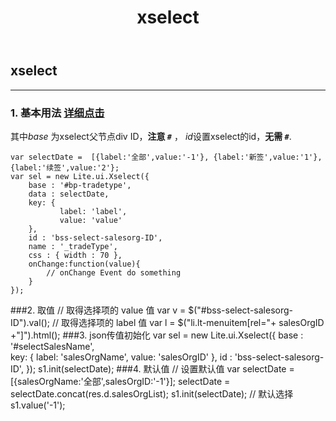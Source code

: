 ﻿---
layout: post
title: xselect
categories:
- javascript
tags:
- bp
---

## xselect
***
### 1. 基本用法  [详细点击](http://setao.alibaba-inc.com/lib/lib/120.htm)
其中*base* 为xselect父节点div ID，__注意 `#`__ ， *id*设置xselect的id，__无需 `#`__.

	var selectDate =  [{label:'全部',value:'-1'},	{label:'新签',value:'1'},{label:'续签',value:'2'};
	var sel = new Lite.ui.Xselect({
		base : '#bp-tradetype',  
		data : selectDate,
		key: {
			   label: 'label',
			   value: 'value'
		},
		id : 'bss-select-salesorg-ID',
		name : '_tradeType',
		css : { width : 70 },
		onChange:function(value){
		 	// onChange Event do something
		}
	});
###2. 取值
	// 取得选择项的 value 值
	var v = $("#bss-select-salesorg-ID").val();
	// 取得选择项的 label 值
	var l = $("li.lt-menuitem[rel="+ salesOrgID +"]").html();
###3. json传值初始化
	var sel = new Lite.ui.Xselect({
		base : '#selectSalesName',  
		key: {
			   label: 'salesOrgName',
			   value: 'salesOrgID'
		},
		id : 'bss-select-salesorg-ID',
	});
	s1.init(selectDate);
###4. 默认值
	// 设置默认值
	var selectDate = [{salesOrgName:'全部',salesOrgID:'-1'}];
	selectDate = selectDate.concat(res.d.salesOrgList);
	s1.init(selectDate);
	// 默认选择
	s1.value('-1');




